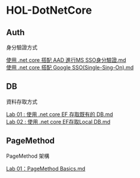 # HOL-DotNetCore
## Auth
身分驗證方式

[使用 .net core 搭配 AAD 進行MS SSO身分驗證.md](https://github.com/isdaviddong/HOL-DotNetCore/blob/master/Auth/%E4%BD%BF%E7%94%A8%20.net%20core%20%E6%90%AD%E9%85%8D%20AAD%20%E9%80%B2%E8%A1%8CMS%20SSO%E8%BA%AB%E5%88%86%E9%A9%97%E8%AD%89.md "使用 .net core 搭配 AAD 進行MS SSO身分驗證.md")  
[使用 .net core 搭配 Google SSO(Single-Sing-On).md](https://github.com/isdaviddong/HOL-DotNetCore/blob/master/Auth/%E4%BD%BF%E7%94%A8%20.net%20core%20%E6%90%AD%E9%85%8D%20Google%20SSO(Single-Sing-On).md "使用 .net core 搭配 Google SSO(Single-Sing-On).md")  

## DB
資料存取方式

[Lab 01 : 使用 .net core EF 存取既有的 DB.md](https://github.com/isdaviddong/HOL-DotNetCore/blob/master/DB/Lab%2001%20:%20%E4%BD%BF%E7%94%A8%20.net%20core%20EF%20%E5%AD%98%E5%8F%96%E6%97%A2%E6%9C%89%E7%9A%84%20DB.md "Lab 01 : 使用 .net core EF 存取既有的 DB.md")  
[Lab 02 : 使用 .net core EF存取Local DB.md](https://github.com/isdaviddong/HOL-DotNetCore/blob/master/DB/Lab%2002%20:%20%E4%BD%BF%E7%94%A8%20.net%20core%20EF%E5%AD%98%E5%8F%96Local%20DB.md "Lab 02 : 使用 .net core EF存取Local DB.md")  

## PageMethod
PageMethod 架構

[Lab 01：PageMethod Basics.md](https://github.com/isdaviddong/HOL-DotNetCore/blob/master/PageMethod/Lab%2001%EF%BC%9APageMethod%20Basics.md "Lab 01：PageMethod Basics.md")
